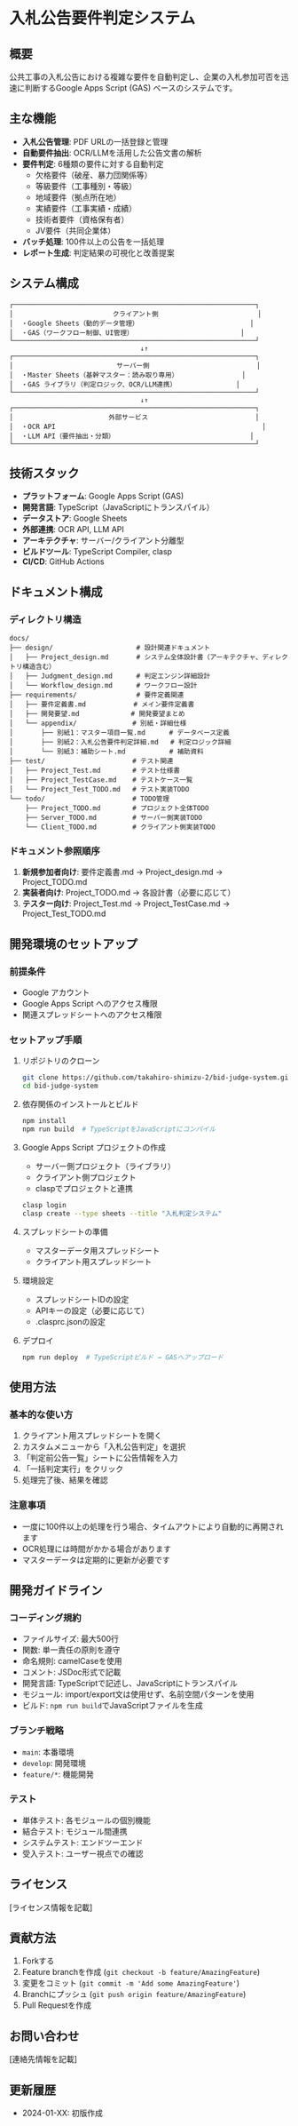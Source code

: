 # 入札公告要件判定システム

## 概要
公共工事の入札公告における複雑な要件を自動判定し、企業の入札参加可否を迅速に判断するGoogle Apps Script (GAS) ベースのシステムです。

## 主な機能
- **入札公告管理**: PDF URLの一括登録と管理
- **自動要件抽出**: OCR/LLMを活用した公告文書の解析
- **要件判定**: 6種類の要件に対する自動判定
  - 欠格要件（破産、暴力団関係等）
  - 等級要件（工事種別・等級）
  - 地域要件（拠点所在地）
  - 実績要件（工事実績・成績）
  - 技術者要件（資格保有者）
  - JV要件（共同企業体）
- **バッチ処理**: 100件以上の公告を一括処理
- **レポート生成**: 判定結果の可視化と改善提案

## システム構成
```
┌─────────────────────────────────────────────────────────────┐
│                         クライアント側                         │
│  ・Google Sheets（動的データ管理）                            │
│  ・GAS（ワークフロー制御、UI管理）                           │
└─────────────────────────────────────────────────────────────┘
                                 ↓↑
┌─────────────────────────────────────────────────────────────┐
│                          サーバー側                           │
│  ・Master Sheets（基幹マスター：読み取り専用）                │
│  ・GAS ライブラリ（判定ロジック、OCR/LLM連携）               │
└─────────────────────────────────────────────────────────────┘
                                 ↓↑
┌─────────────────────────────────────────────────────────────┐
│                        外部サービス                           │
│  ・OCR API                                                    │
│  ・LLM API（要件抽出・分類）                                  │
└─────────────────────────────────────────────────────────────┘
```

## 技術スタック
- **プラットフォーム**: Google Apps Script (GAS)
- **開発言語**: TypeScript（JavaScriptにトランスパイル）
- **データストア**: Google Sheets
- **外部連携**: OCR API, LLM API
- **アーキテクチャ**: サーバー/クライアント分離型
- **ビルドツール**: TypeScript Compiler, clasp
- **CI/CD**: GitHub Actions

## ドキュメント構成

### ディレクトリ構造
```
docs/
├── design/                     # 設計関連ドキュメント
│   ├── Project_design.md       # システム全体設計書（アーキテクチャ、ディレクトリ構造含む）
│   ├── Judgment_design.md      # 判定エンジン詳細設計
│   └── Workflow_design.md      # ワークフロー設計
├── requirements/               # 要件定義関連
│   ├── 要件定義書.md            # メイン要件定義書
│   ├── 開発要望.md             # 開発要望まとめ
│   └── appendix/              # 別紙・詳細仕様
│       ├── 別紙1：マスター項目一覧.md      # データベース定義
│       ├── 別紙2：入札公告要件判定詳細.md   # 判定ロジック詳細
│       └── 別紙3：補助シート.md           # 補助資料
├── test/                      # テスト関連
│   ├── Project_Test.md        # テスト仕様書
│   ├── Project_TestCase.md    # テストケース一覧
│   └── Project_Test_TODO.md   # テスト実装TODO
└── todo/                      # TODO管理
    ├── Project_TODO.md        # プロジェクト全体TODO
    ├── Server_TODO.md         # サーバー側実装TODO
    └── Client_TODO.md         # クライアント側実装TODO
```

### ドキュメント参照順序
1. **新規参加者向け**: 要件定義書.md → Project_design.md → Project_TODO.md
2. **実装者向け**: Project_TODO.md → 各設計書（必要に応じて）
3. **テスター向け**: Project_Test.md → Project_TestCase.md → Project_Test_TODO.md

## 開発環境のセットアップ

### 前提条件
- Google アカウント
- Google Apps Script へのアクセス権限
- 関連スプレッドシートへのアクセス権限

### セットアップ手順
1. リポジトリのクローン
   ```bash
   git clone https://github.com/takahiro-shimizu-2/bid-judge-system.git
   cd bid-judge-system
   ```

2. 依存関係のインストールとビルド
   ```bash
   npm install
   npm run build  # TypeScriptをJavaScriptにコンパイル
   ```

3. Google Apps Script プロジェクトの作成
   - サーバー側プロジェクト（ライブラリ）
   - クライアント側プロジェクト
   - claspでプロジェクトと連携
   ```bash
   clasp login
   clasp create --type sheets --title "入札判定システム"
   ```

4. スプレッドシートの準備
   - マスターデータ用スプレッドシート
   - クライアント用スプレッドシート

5. 環境設定
   - スプレッドシートIDの設定
   - APIキーの設定（必要に応じて）
   - .clasprc.jsonの設定

6. デプロイ
   ```bash
   npm run deploy  # TypeScriptビルド → GASへアップロード
   ```

## 使用方法

### 基本的な使い方
1. クライアント用スプレッドシートを開く
2. カスタムメニューから「入札公告判定」を選択
3. 「判定前公告一覧」シートに公告情報を入力
4. 「一括判定実行」をクリック
5. 処理完了後、結果を確認

### 注意事項
- 一度に100件以上の処理を行う場合、タイムアウトにより自動的に再開されます
- OCR処理には時間がかかる場合があります
- マスターデータは定期的に更新が必要です

## 開発ガイドライン

### コーディング規約
- ファイルサイズ: 最大500行
- 関数: 単一責任の原則を遵守
- 命名規則: camelCaseを使用
- コメント: JSDoc形式で記載
- 開発言語: TypeScriptで記述し、JavaScriptにトランスパイル
- モジュール: import/export文は使用せず、名前空間パターンを使用
- ビルド: `npm run build`でJavaScriptファイルを生成

### ブランチ戦略
- `main`: 本番環境
- `develop`: 開発環境
- `feature/*`: 機能開発

### テスト
- 単体テスト: 各モジュールの個別機能
- 結合テスト: モジュール間連携
- システムテスト: エンドツーエンド
- 受入テスト: ユーザー視点での確認

## ライセンス
[ライセンス情報を記載]

## 貢献方法
1. Forkする
2. Feature branchを作成 (`git checkout -b feature/AmazingFeature`)
3. 変更をコミット (`git commit -m 'Add some AmazingFeature'`)
4. Branchにプッシュ (`git push origin feature/AmazingFeature`)
5. Pull Requestを作成

## お問い合わせ
[連絡先情報を記載]

## 更新履歴
- 2024-01-XX: 初版作成